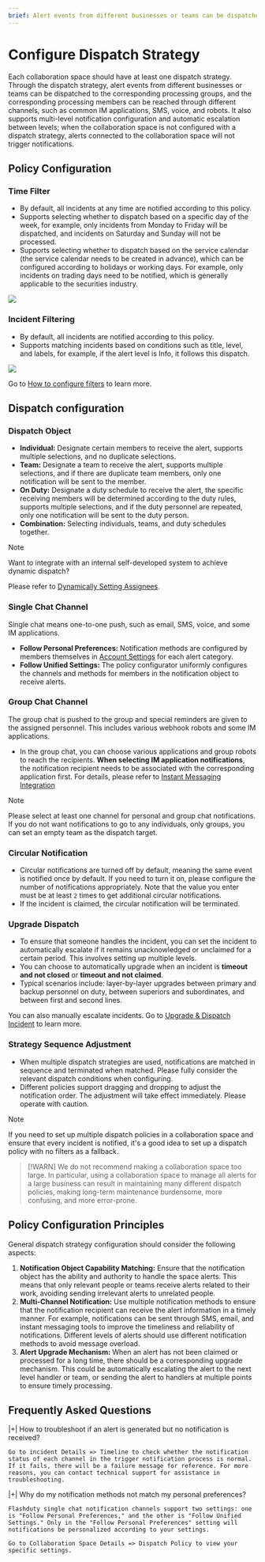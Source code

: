 ```yaml
---
brief: Alert events from different businesses or teams can be dispatched to the corresponding processing groups through dispatch strategies, and can reach the corresponding processing members through various channels
---
```


# Configure Dispatch Strategy

Each collaboration space should have at least one dispatch strategy. Through the dispatch strategy, alert events from different businesses or teams can be dispatched to the corresponding processing groups, and the corresponding processing members can be reached through different channels, such as common IM applications, SMS, voice, and robots. It also supports multi-level notification configuration and automatic escalation between levels; when the collaboration space is not configured with a dispatch strategy, alerts connected to the collaboration space will not trigger notifications.

## Policy Configuration
### Time Filter
- By default, all incidents at any time are notified according to this policy.
- Supports selecting whether to dispatch based on a specific day of the week, for example, only incidents from Monday to Friday will be dispatched, and incidents on Saturday and Sunday will not be processed.
- Supports selecting whether to dispatch based on the service calendar (the service calendar needs to be created in advance), which can be configured according to holidays or working days. For example, only incidents on trading days need to be notified, which is generally applicable to the securities industry.

![](https://fcdoc.github.io/img/zh/flashduty/conf/escalate_rule/1.avif)

### Incident Filtering
- By default, all incidents are notified according to this policy.
- Supports matching incidents based on conditions such as title, level, and labels, for example, if the alert level is Info, it follows this dispatch.

![](https://fcdoc.github.io/img/zh/flashduty/conf/escalate_rule/2.avif)

Go to [How to configure filters](/conf/how_to_filter) to learn more.

## Dispatch configuration

### Dispatch Object
- **Individual:** Designate certain members to receive the alert, supports multiple selections, and no duplicate selections.
- **Team:** Designate a team to receive the alert, supports multiple selections, and if there are duplicate team members, only one notification will be sent to the member.
- **On Duty:** Designate a duty schedule to receive the alert, the specific receiving members will be determined according to the duty rules, supports multiple selections, and if the duty personnel are repeated, only one notification will be sent to the duty person.
- **Combination:** Selecting individuals, teams, and duty schedules together.

> [!NOTE]
> Want to integrate with an internal self-developed system to achieve dynamic dispatch?
>
> Please refer to [Dynamically Setting Assignees](/advanced/dynamic_notifications).

### Single Chat Channel
Single chat means one-to-one push, such as email, SMS, voice, and some IM applications.

- **Follow Personal Preferences:** Notification methods are configured by members themselves in [Account Settings](/conf/preference) for each alert category.
- **Follow Unified Settings:** The policy configurator uniformly configures the channels and methods for members in the notification object to receive alerts.

### Group Chat Channel

The group chat is pushed to the group and special reminders are given to the assigned personnel. This includes various webhook robots and some IM applications.

- In the group chat, you can choose various applications and group robots to reach the recipients. **When selecting IM application notifications**, the notification recipient needs to be associated with the corresponding application first. For details, please refer to [Instant Messaging Integration](/mixin/instant_messaging/lark)

> [!NOTE]
> Please select at least one channel for personal and group chat notifications. If you do not want notifications to go to any individuals, only groups, you can set an empty team as the dispatch target.

### Circular Notification

- Circular notifications are turned off by default, meaning the same event is notified once by default. If you need to turn it on, please configure the number of notifications appropriately. Note that the value you enter must be at least `2` times to get additional circular notifications.
- If the incident is claimed, the circular notification will be terminated.

### Upgrade Dispatch

- To ensure that someone handles the incident, you can set the incident to automatically escalate if it remains unacknowledged or unclaimed for a certain period. This involves setting up multiple levels.
- You can choose to automatically upgrade when an incident is __timeout and not closed__ or __timeout and not claimed__.
- Typical scenarios include: layer-by-layer upgrades between primary and backup personnel on duty, between superiors and subordinates, and between first and second lines.

You can also manually escalate incidents. Go to [Upgrade & Dispatch Incident](/alter/escalate_incidents) to learn more.

### Strategy Sequence Adjustment
- When multiple dispatch strategies are used, notifications are matched in sequence and terminated when matched. Please fully consider the relevant dispatch conditions when configuring.
- Different policies support dragging and dropping to adjust the notification order. The adjustment will take effect immediately. Please operate with caution.

> [!NOTE]
> If you need to set up multiple dispatch policies in a collaboration space and ensure that every incident is notified, it's a good idea to set up a dispatch policy with no filters as a fallback.

> [!WARN]
> We do not recommend making a collaboration space too large. In particular, using a collaboration space to manage all alerts for a large business can result in maintaining many different dispatch policies, making long-term maintenance burdensome, more confusing, and more error-prone.

## Policy Configuration Principles
General dispatch strategy configuration should consider the following aspects:

1. **Notification Object Capability Matching:** Ensure that the notification object has the ability and authority to handle the space alerts. This means that only relevant people or teams receive alerts related to their work, avoiding sending irrelevant alerts to unrelated people.
2. **Multi-Channel Notification:** Use multiple notification methods to ensure that the notification recipient can receive the alert information in a timely manner. For example, notifications can be sent through SMS, email, and instant messaging tools to improve the timeliness and reliability of notifications. Different levels of alerts should use different notification methods to avoid message overload.
3. **Alert Upgrade Mechanism:** When an alert has not been claimed or processed for a long time, there should be a corresponding upgrade mechanism. This could be automatically escalating the alert to the next level handler or team, or sending the alert to handlers at multiple points to ensure timely processing.

## Frequently Asked Questions

|+| How to troubleshoot if an alert is generated but no notification is received?

    Go to incident Details => Timeline to check whether the notification status of each channel in the trigger notification process is normal. If it fails, there will be a failure message for reference. For more reasons, you can contact technical support for assistance in troubleshooting.

|+| Why do my notification methods not match my personal preferences?

    Flashduty single chat notification channels support two settings: one is "Follow Personal Preferences," and the other is "Follow Unified Settings." Only in the "Follow Personal Preferences" setting will notifications be personalized according to your settings.

    Go to Collaboration Space Details => Dispatch Policy to view your specific settings.